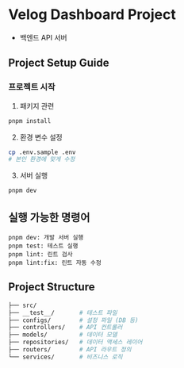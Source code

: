 # Velog Dashboard Project

- 백엔드 API 서버

## Project Setup Guide

### 프로젝트 시작

1. 패키지 관련

```bash
pnpm install
```

2. 환경 변수 설정

```bash
cp .env.sample .env
# 본인 환경에 맞게 수정
```

3. 서버 실행

```bash
pnpm dev
```

## 실행 가능한 명령어

```
pnpm dev: 개발 서버 실행
pnpm test: 테스트 실행
pnpm lint: 린트 검사
pnpm lint:fix: 린트 자동 수정
```

## Project Structure

```bash
├── src/
├── __test__/       # 테스트 파일
├── configs/        # 설정 파일 (DB 등)
├── controllers/    # API 컨트롤러
├── models/         # 데이터 모델
├── repositories/   # 데이터 액세스 레이어
├── routers/        # API 라우트 정의
└── services/       # 비즈니스 로직
```
